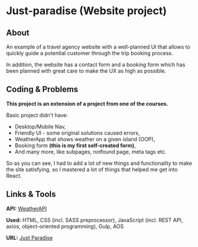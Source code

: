# Just-paradise (Website project)

## About

An example of a travel agency website with a well-planned UI that allows to quickly guide a potential customer through the trip booking process.

In addition, the website has a contact form and a booking form which has been planned with great care to make the UX as high as possible.

## Coding & Problems

**This project is an extension of a project from one of the courses.** 

Basic project didn't have:
- Desktop/Mobile Nav,
- Friendly UI - some original solutions caused errors,
- WeatherApp that shows weather on a given island (OOP),
- Booking form **(this is my first self-created form)**,
- And many more, like subpages, notfound page, meta tags etc.

So as you can see, I had to add a lot of new things and functionality to make the site satisfying, so I mastered a lot of things that helped me get into React. 

## Links & Tools

**API:** [WeatherAPI](https://openweathermap.org/api)

**Used:** HTML, CSS (incl. SASS preprocessor), JavaScript (incl. REST API, axios, object-oriented programming), Gulp, AOS

**URL:** [Just Paradise](https://just-paradise.pl/)
